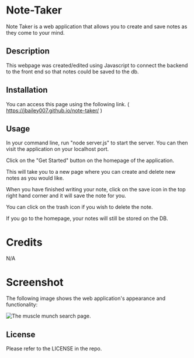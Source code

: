 # Note-Taker
Note Taker is a web application that allows you to create and save notes as they come to your mind.

## Description
This webpage was created/edited using Javascript to connect the backend to the front end so that notes could be saved to the db. 

## Installation

You can access this page using the following link. ( https://jbailey007.github.io/note-taker/ )

## Usage

In your command line, run "node server.js" to start the server. You can then visit the application on your localhost port. 

Click on the "Get Started" button on the homepage of the application. 

This will take you to a new page where you can create and delete new notes as you would like.

When you have finished writing your note, click on the save icon in the top right hand corner and it will save the note for you. 

You can click on the trash icon if you wish to delete the note. 

If you go to the homepage, your notes will still be stored on the DB. 


# Credits
N/A

# Screenshot
The following image shows the web application's appearance and functionality:

![The muscle munch search page.](./assets/img/screenshot.png)

## License
Please refer to the LICENSE in the repo. 
